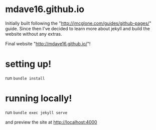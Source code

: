 # mdave16.github.io
Initially built following the "http://jmcglone.com/guides/github-pages/" guide.
Since then I've decided to learn more about jekyll and build the website without
any extras.

Final website "http://mdave16.github.io/"!

# setting up!
run  `bundle install`

# running locally!
run `bundle exec jekyll serve`

and preview the site at [http://localhost:4000](http://localhost::4000)
